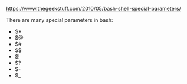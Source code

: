 https://www.thegeekstuff.com/2010/05/bash-shell-special-parameters/

There are many special parameters in bash:

- $*
- $@
- $#
- $$
- $!
- $?
- $-
- $_

